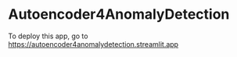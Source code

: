 # Autoencoder4AnomalyDetection
 
To deploy this app, go to https://autoencoder4anomalydetection.streamlit.app
